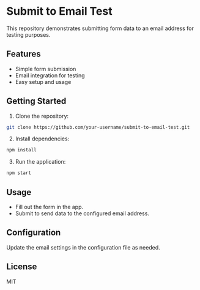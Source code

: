 # Submit to Email Test

This repository demonstrates submitting form data to an email address for testing purposes.

## Features

- Simple form submission
- Email integration for testing
- Easy setup and usage

## Getting Started

1. Clone the repository:
  ```bash
  git clone https://github.com/your-username/submit-to-email-test.git
  ```
2. Install dependencies:
  ```bash
  npm install
  ```
3. Run the application:
  ```bash
  npm start
  ```

## Usage

- Fill out the form in the app.
- Submit to send data to the configured email address.

## Configuration

Update the email settings in the configuration file as needed.

## License

MIT
